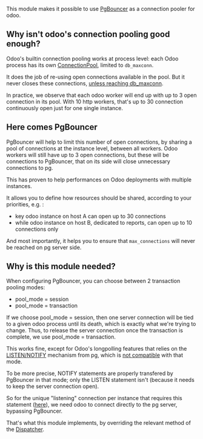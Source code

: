 This module makes it possible to use
[PgBouncer](https://pgbouncer.github.io/) as a connection pooler for
odoo.

## Why isn't odoo's connection pooling good enough?

Odoo's builtin connection pooling works at process level: each Odoo
process has its own
[ConnectionPool](https://github.com/odoo/odoo/blob/12.0/odoo/sql_db.py#L525),
limited to `db_maxconn`.

It does the job of re-using open connections available in the pool. But
it never closes these connections, [unless reaching
db_maxconn](https://github.com/odoo/odoo/blob/12.0/odoo/sql_db.py#L593).

In practice, we observe that each odoo worker will end up with up to 3
open connection in its pool. With 10 http workers, that's up to 30
connection continuously open just for one single instance.

## Here comes PgBouncer

PgBouncer will help to limit this number of open connections, by sharing
a pool of connections at the instance level, between all workers. Odoo
workers will still have up to 3 open connections, but these will be
connections to PgBouncer, that on its side will close unnecessary
connections to pg.

This has proven to help performances on Odoo deployments with multiple
instances.

It allows you to define how resources should be shared, according to
your priorities, e.g. :

- key odoo instance on host A can open up to 30 connections
- while odoo instance on host B, dedicated to reports, can open up to 10
  connections only

And most importantly, it helps you to ensure that `max_connections` will
never be reached on pg server side.

## Why is this module needed?

When configuring PgBouncer, you can choose between 2 transaction pooling
modes:

- pool_mode = session
- pool_mode = transaction

If we choose pool_mode = session, then one server connection will be
tied to a given odoo process until its death, which is exactly what
we're trying to change. Thus, to release the server connection once the
transaction is complete, we use pool_mode = transaction.

This works fine, except for Odoo's longpolling features that relies on
the
[LISTEN/NOTIFY](https://www.postgresql.org/docs/9.6/static/sql-notify.html)
mechanism from pg, which is [not
compatible](https://wiki.postgresql.org/wiki/PgBouncer) with that mode.

To be more precise, NOTIFY statements are properly transfered by
PgBouncer in that mode; only the LISTEN statement isn't (because it
needs to keep the server connection open).

So for the unique "listening" connection per instance that requires this
statement
([here](https://github.com/odoo/odoo/blob/12.0/addons/bus/models/bus.py#L166)),
we need odoo to connect directly to the pg server, bypassing PgBouncer.

That's what this module implements, by overriding the relevant method of
the
[Dispatcher](https://github.com/odoo/odoo/blob/12.0/addons/bus/models/bus.py#L105).
